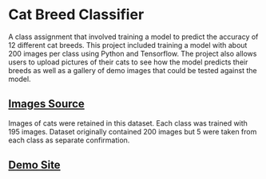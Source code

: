 # Cat Breed Classifier

A class assignment that involved training a model to predict the accuracy of 12 different cat breeds. This project included training a model with about 200 images per class using Python and Tensorflow. The project also allows users to upload pictures of their cats to see how the model predicts their breeds as well as a gallery of demo images that could be tested against the model.

## [Images Source](https://www.kaggle.com/zippyz/cats-and-dogs-breeds-classification-oxford-dataset)
Images of cats were retained in this dataset. Each class was trained with 195 images. Dataset originally contained 200 images but 5 were taken from each class as separate confirmation.

## [Demo Site](https://projects.syedfahadnadeem.com/projects/cat-ml/)
